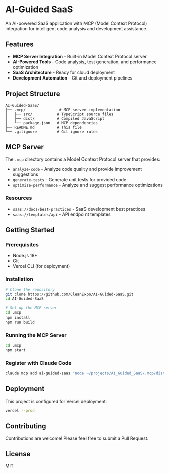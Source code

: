 # AI-Guided SaaS

An AI-powered SaaS application with MCP (Model Context Protocol) integration for intelligent code analysis and development assistance.

## Features

- **MCP Server Integration** - Built-in Model Context Protocol server
- **AI-Powered Tools** - Code analysis, test generation, and performance optimization
- **SaaS Architecture** - Ready for cloud deployment
- **Development Automation** - Git and deployment pipelines

## Project Structure

```
AI-Guided-SaaS/
├── .mcp/               # MCP server implementation
│   ├── src/           # TypeScript source files
│   ├── dist/          # Compiled JavaScript
│   └── package.json   # MCP dependencies
├── README.md          # This file
└── .gitignore         # Git ignore rules
```

## MCP Server

The `.mcp` directory contains a Model Context Protocol server that provides:
- `analyze-code` - Analyze code quality and provide improvement suggestions
- `generate-tests` - Generate unit tests for provided code
- `optimize-performance` - Analyze and suggest performance optimizations

### Resources
- `saas://docs/best-practices` - SaaS development best practices
- `saas://templates/api` - API endpoint templates

## Getting Started

### Prerequisites
- Node.js 18+
- Git
- Vercel CLI (for deployment)

### Installation

```bash
# Clone the repository
git clone https://github.com/CleanExpo/AI-Guided-SaaS.git
cd AI-Guided-SaaS

# Set up the MCP server
cd .mcp
npm install
npm run build
```

### Running the MCP Server

```bash
cd .mcp
npm start
```

### Register with Claude Code

```bash
claude mcp add ai-guided-saas "node ~/projects/AI_Guided_SaaS/.mcp/dist/index.js"
```

## Deployment

This project is configured for Vercel deployment:

```bash
vercel --prod
```

## Contributing

Contributions are welcome! Please feel free to submit a Pull Request.

## License

MIT